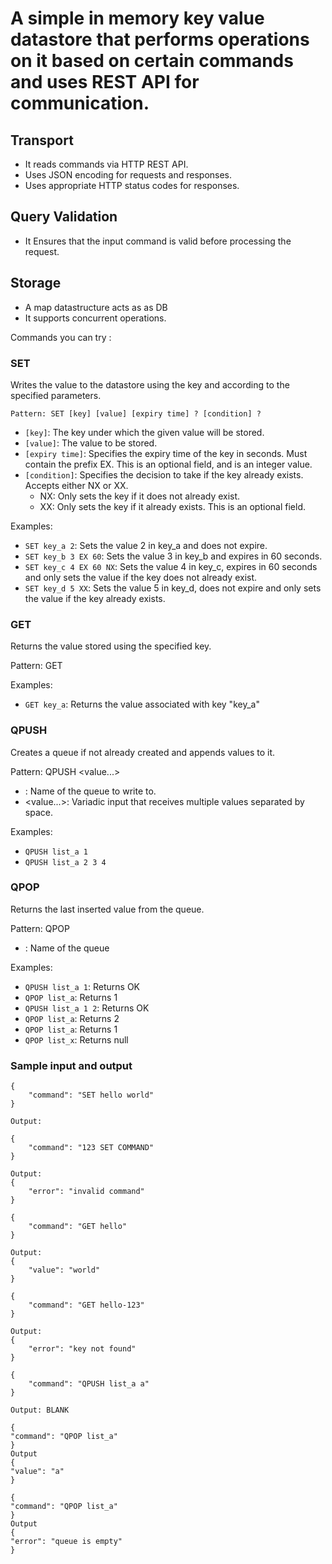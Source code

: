 # A simple in memory key value datastore that performs operations on it based on certain commands and uses REST API for communication.

## Transport
- It reads commands via HTTP REST API.
- Uses JSON encoding for requests and responses.
- Uses appropriate HTTP status codes for responses.

## Query Validation
- It Ensures that the input command is valid before processing the request.

## Storage
- A map datastructure acts as as DB
- It supports concurrent operations.


Commands you can try :

### SET
Writes the value to the datastore using the key and according to the specified parameters.

````Pattern: SET [key] [value] [expiry time] ? [condition] ?````
- `[key]`: The key under which the given value will be stored.
- `[value]`: The value to be stored.
- `[expiry time]`: Specifies the expiry time of the key in seconds. Must contain the prefix EX. This is an optional field, and is an integer value.
- `[condition]`: Specifies the decision to take if the key already exists. Accepts either NX or XX.
    - NX: Only sets the key if it does not already exist.
    - XX: Only sets the key if it already exists. This is an optional field.

Examples:
- `SET key_a 2`: Sets the value 2 in key_a and does not expire.
- `SET key_b 3 EX 60`: Sets the value 3 in key_b and expires in 60 seconds.
- `SET key_c 4 EX 60 NX`: Sets the value 4 in key_c, expires in 60 seconds and only sets the value if the key does not already exist.
- `SET key_d 5 XX`: Sets the value 5 in key_d, does not expire and only sets the value if the key already exists.


### GET
Returns the value stored using the specified key.

Pattern: GET <key>

Examples:
- `GET key_a`: Returns the value associated with key "key_a"


### QPUSH
Creates a queue if not already created and appends values to it.

Pattern: QPUSH <key> <value...>
- <key>: Name of the queue to write to.
- <value...>: Variadic input that receives multiple values separated by space.

Examples:
- `QPUSH list_a 1`
- `QPUSH list_a 2 3 4`


### QPOP
Returns the last inserted value from the queue.

Pattern: QPOP <key>
- <Key>: Name of the queue

Examples:
- `QPUSH list_a 1`: Returns OK
- `QPOP list_a`: Returns 1
- `QPUSH list_a 1 2`: Returns OK
- `QPOP list_a`: Returns 2
- `QPOP list_a`: Returns 1
- `QPOP list_x`: Returns null


### Sample input and output

```Input:
{
    "command": "SET hello world"
}

Output:
```

```Input:
{
    "command": "123 SET COMMAND"
}

Output:
{
    "error": "invalid command"
}

```

```Input:
{
    "command": "GET hello"
}

Output:
{
    "value": "world"
}

```

```Input:
{
    "command": "GET hello-123"
}

Output:
{
    "error": "key not found"
}

```

```Input:
{
    "command": "QPUSH list_a a"
}

Output: BLANK

```

```Input
{
"command": "QPOP list_a"
}
Output
{
"value": "a"
}

```

```Input
{
"command": "QPOP list_a"
}
Output
{
"error": "queue is empty"
}
```

